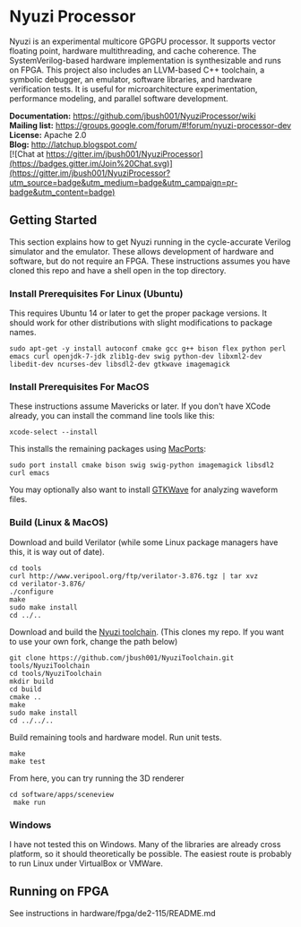 # Nyuzi Processor

Nyuzi is an experimental multicore GPGPU processor. It supports vector floating
point, hardware multithreading, and cache coherence. The SystemVerilog-based 
hardware implementation is synthesizable and runs on FPGA. This project also 
includes an LLVM-based C++ toolchain, a symbolic debugger, an emulator, software 
libraries, and hardware verification tests. It is useful for microarchitecture 
experimentation, performance modeling, and parallel software development.

**Documentation:** https://github.com/jbush001/NyuziProcessor/wiki  
**Mailing list:** https://groups.google.com/forum/#!forum/nyuzi-processor-dev   
**License:** Apache 2.0    
**Blog:** http://latchup.blogspot.com/   
[![Chat at https://gitter.im/jbush001/NyuziProcessor](https://badges.gitter.im/Join%20Chat.svg)](https://gitter.im/jbush001/NyuziProcessor?utm_source=badge&utm_medium=badge&utm_campaign=pr-badge&utm_content=badge)

## Getting Started

This section explains how to get Nyuzi running in the cycle-accurate Verilog
simulator and the emulator. These allows development of hardware and software,
but do not require an FPGA. These instructions assumes you have cloned this
repo and have a shell open in the top directory.

### Install Prerequisites For Linux (Ubuntu)

This requires Ubuntu 14 or later to get the proper package versions. It should
work for other distributions with slight modifications to package names.
	
	sudo apt-get -y install autoconf cmake gcc g++ bison flex python perl emacs curl openjdk-7-jdk zlib1g-dev swig python-dev libxml2-dev libedit-dev ncurses-dev libsdl2-dev gtkwave imagemagick 

### Install Prerequisites For MacOS

These instructions assume Mavericks or later.  If you don't have XCode
already, you can install the command line tools like this:

    xcode-select --install

This installs the remaining packages using [MacPorts](https://www.macports.org/):

    sudo port install cmake bison swig swig-python imagemagick libsdl2 curl emacs

You may optionally also want to install [GTKWave](http://gtkwave.sourceforge.net/) 
for analyzing waveform files.

### Build (Linux & MacOS)

Download and build Verilator (while some Linux package managers have this, it is way
out of date).

    cd tools
    curl http://www.veripool.org/ftp/verilator-3.876.tgz | tar xvz
    cd verilator-3.876/ 
	./configure 
	make
	sudo make install
	cd ../..

Download and build the [Nyuzi toolchain](https://github.com/jbush001/NyuziToolchain).
(This clones my repo. If you want to use your own fork, change the path below)

    git clone https://github.com/jbush001/NyuziToolchain.git tools/NyuziToolchain
    cd tools/NyuziToolchain
    mkdir build
    cd build
    cmake .. 
    make
    sudo make install
    cd ../../..
	
Build remaining tools and hardware model. Run unit tests.

    make
    make test

From here, you can try running the 3D renderer

    cd software/apps/sceneview
	 make run

### Windows

I have not tested this on Windows. Many of the libraries are already cross
platform, so it should theoretically be possible. The easiest route is probably
to run Linux under VirtualBox or VMWare.

## Running on FPGA

See instructions in hardware/fpga/de2-115/README.md

